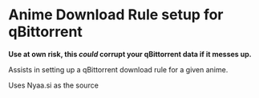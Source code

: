 # Anime Download Rule setup for qBittorrent

**Use at own risk, this _could_ corrupt your qBittorrent data if it messes up.**

Assists in setting up a qBittorrent download rule for a given anime.

Uses Nyaa.si as the source
